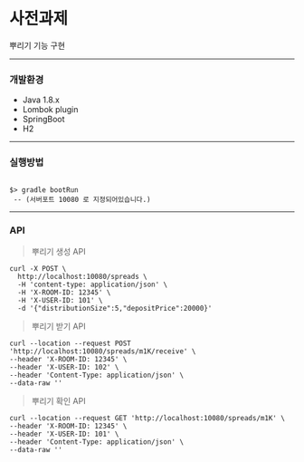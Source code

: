 # 사전과제 #

뿌리기 기능 구현

---

### 개발환경 ###

- Java 1.8.x
- Lombok plugin
- SpringBoot
- H2

---


### 실행방법

```

$> gradle bootRun  
 -- (서버포트 10080 로 지정되어있습니다.)

```

--- 

### API

> 뿌리기 생성 API

```
curl -X POST \
  http://localhost:10080/spreads \
  -H 'content-type: application/json' \
  -H 'X-ROOM-ID: 12345' \
  -H 'X-USER-ID: 101' \
  -d '{"distributionSize":5,"depositPrice":20000}'
```

> 뿌리기 받기 API
```
curl --location --request POST 'http://localhost:10080/spreads/m1K/receive' \
--header 'X-ROOM-ID: 12345' \
--header 'X-USER-ID: 102' \
--header 'Content-Type: application/json' \
--data-raw ''
```

> 뿌리기 확인 API

```
curl --location --request GET 'http://localhost:10080/spreads/m1K' \
--header 'X-ROOM-ID: 12345' \
--header 'X-USER-ID: 101' \
--header 'Content-Type: application/json' \
--data-raw ''
```




